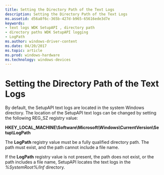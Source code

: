 ```yaml
---
title: Setting the Directory Path of the Text Logs
description: Setting the Directory Path of the Text Logs
ms.assetid: d56a8f6c-365b-427d-b965-65616ede3d7e
keywords:
- text logs WDK SetupAPI , directory path
- directory paths WDK SetupAPI logging
- LogPath
ms.author: windows-driver-content
ms.date: 04/20/2017
ms.topic: article
ms.prod: windows-hardware
ms.technology: windows-devices
---
```


# Setting the Directory Path of the Text Logs


By default, the SetupAPI text logs are located in the system Windows directory. The location of the SetupAPI text logs can be changed by setting the following REG\_SZ registry value:

**HKEY\_LOCAL\_MACHINE\\Software\\Microsoft\\Windows\\CurrentVersion\\Setup\\LogPath**

The **LogPath** registry value must be a fully qualified directory path. The path must exist, and the path cannot include a file name.

If the **LogPath** registry value is not present, the path does not exist, or the path includes a file name, SetupAPI locates the text logs in the *%SystemRoot%/Inf* directory.

 

 





